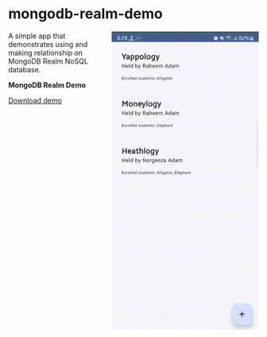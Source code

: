 # mongodb-realm-demo

<img align="right" width="296" height="600"  src="https://github.com/raheemadamboev/mongodb-realm-demo/blob/main/banner.gif" />

A simple app that demonstrates using and making relationship on MongoDB Realm NoSQL database.

**MongoDB Realm Demo**

[Download demo](https://github.com/raheemadamboev/mongodb-realm-demo/blob/main/app-debug.apk)
